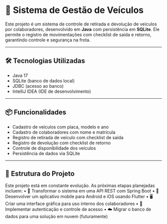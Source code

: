 # 🚗 Sistema de Gestão de Veículos

Este projeto é um sistema de controle de retirada e devolução de veículos por colaboradores, desenvolvido em **Java** com persistência em **SQLite**. Ele permite o registro de movimentações com checklist de saída e retorno, garantindo controle e segurança na frota.

---

## 🛠️ Tecnologias Utilizadas

- Java 17
- SQLite (banco de dados local)
- JDBC (acesso ao banco)
- IntelliJ IDEA (IDE de desenvolvimento)

---

## 📦 Funcionalidades

- Cadastro de veículos com placa, modelo e ano
- Cadastro de colaboradores com nome e matrícula
- Registro de retirada de veículo com checklist de saída
- Registro de devolução com checklist de retorno
- Controle de disponibilidade dos veículos
- Persistência de dados via SQLite

---

## 🧱 Estrutura do Projeto

Este projeto está em constante evolução. As próximas etapas planejadas incluem:
• 	🔧 Transformar o sistema em uma API REST com Spring Boot
• 	📱 Desenvolver um aplicativo mobile para Android e iOS usando Flutter
• 	🖥️ Criar uma interface gráfica para uso interno dos colaboradores
• 	🔐 Implementar autenticação e controle de acesso
• 	☁️ Migrar o banco de dados para uma solução em nuvem (futuramente)


